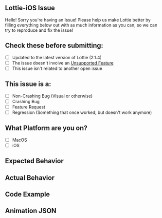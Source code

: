 ## Lottie-iOS Issue
Hello! Sorry you're having an Issue! Please help us make Lottie better by filling everything below out with as much information as you can, so we can try to reproduce and fix the issue!

## Check these before submitting:
- [ ] Updated to the latest version of Lottie (2.1.4)
- [ ] The issue doesn't involve an [Unsupported Feature](https://github.com/airbnb/lottie-ios/blob/master/README.md#currently-unsupported-after-effects-features)
- [ ] This issue isn't related to another open issue

## This issue is a:
- [ ] Non-Crashing Bug (Visual or otherwise)
- [ ] Crashing Bug
- [ ] Feature Request
- [ ] Regression (Something that once worked, but doesn't work anymore)

## What Platform are you on? 
<!-- (Specify Platform Version) -->
- [ ] MacOS
- [ ] iOS

## Expected Behavior 
<!-- Screenshots encouraged -->

## Actual Behavior
<!-- Screenshots encouraged -->

## Code Example

## Animation JSON
<!-- Adding the animation JSON helps us debug the issue faster! -->
